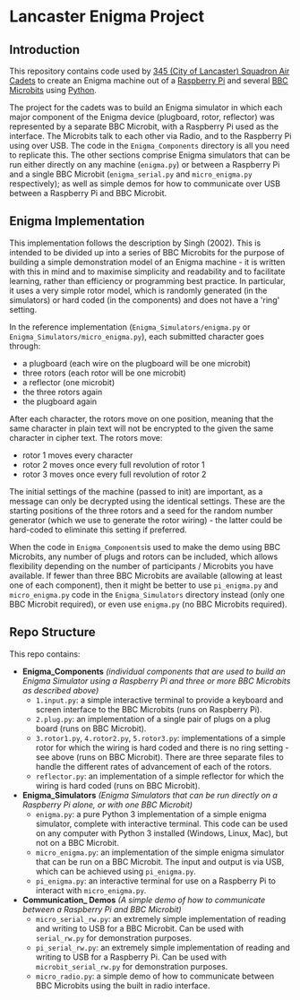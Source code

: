 # Lancaster Enigma Project

## Introduction

This repository contains code used by [345 (City of Lancaster) Squadron Air Cadets](https://lancasteraircadets.co.uk/) to create an Enigma machine out of a [Raspberry Pi](https://www.raspberrypi.org/) and several [BBC Microbits](https://www.bbc.co.uk/programmes/articles/4hVG2Br1W1LKCmw8nSm9WnQ/the-bbc-micro-bit) using [Python](https://www.python.org/). 

The project for the cadets was to build an Enigma simulator in which each major component of the Enigma device (plugboard, rotor, reflector) was represented by a separate BBC Microbit, with a Raspberry Pi used as the interface. The Microbits talk to each other via Radio, and to the Raspberry Pi using over USB. The code in the `Enigma_Components` directory is all you need to replicate this. The other sections comprise Enigma simulators that can be run either directly on any machine (`enigma.py`) or between a Raspberry Pi and a single BBC Microbit (`enigma_serial.py` and `micro_enigma.py` respectively); as well as simple demos for how to communicate over USB between a Raspberry Pi and BBC Microbit.

## Enigma Implementation

This implementation follows the description by Singh (2002). This is intended to be divided up into a series of BBC Microbits for the purpose of building a simple demonstration model of an Enigma machine - it is written with this in mind and to maximise simplicity and readability and to facilitate learning, rather than efficiency or programming best practice. In particular, it uses a very simple rotor model, which is randomly generated (in the simulators) or hard coded (in the components) and does not have a 'ring' setting.

In the reference implementation (`Enigma_Simulators/enigma.py` or `Enigma_Simulators/micro_enigma.py`), each submitted character goes through:
 - a plugboard (each wire on the plugboard will be one microbit)
 - three rotors (each rotor will be one microbit)
 - a reflector (one microbit)
 - the three rotors again
 - the plugboard again

After each character, the rotors move on one position, meaning that the same character in plain text will not be encrypted to the given the same character in cipher text. The rotors move:

 - rotor 1 moves every character
 - rotor 2 moves once every full revolution of rotor 1
 - rotor 3 moves once every full revolution of rotor 2

The initial settings of the machine (passed to init) are important, as a message can only be decrypted using the identical settings. These are the starting positions of the three rotors and a seed for the random number generator (which we use to generate the rotor wiring) - the latter could be hard-coded to eliminate this setting if preferred.

When the code in `Enigma_Components`is used to make the demo using BBC Microbits, any number of plugs and rotors can be included, which allows flexibility depending on the number of participants / Microbits you have available. If fewer than three BBC Microbits are available (allowing at least one of each component), then it might be better to use `pi_enigma.py` and `micro_enigma.py` code in the `Enigma_Simulators` directory instead (only one BBC Microbit required), or even use `enigma.py` (no BBC Microbits required).

## Repo Structure

This repo contains:

* **Enigma_Components** *(individual components that are used to build an Enigma Simulator using a Raspberry Pi and three or more BBC Microbits as described above)*
  * `1.input.py`: a simple interactive terminal to provide a keyboard and screen interface to the BBC Microbits (runs on Raspberry Pi).
  * `2.plug.py`: an implementation of a single pair of plugs on a plug board (runs on BBC Microbit).
  * `3.rotor1.py`, `4.rotor2.py`, `5.rotor3.py`: implementations of a simple rotor for which the wiring is hard coded and there is no ring setting - see above (runs on BBC Microbit). There are three separate files to handle the different rates of advancement of each of the rotors.
  * `reflector.py`: an implementation of a simple reflector for which the wiring is hard coded  (runs on BBC Microbit).
* **Enigma_Simulators** *(Enigma Simulators that can be run directly on a Raspberry Pi alone, or with one BBC Microbit)*
  * `enigma.py`: a pure Python 3 implementation of a simple enigma simulator, complete with interactive terminal. This code can be used on any computer with Python 3 installed (Windows, Linux, Mac), but not on a BBC Microbit.
  * `micro_enigma.py`: an implementation of the simple enigma simulator that can be run on a BBC Microbit. The input and output is via USB, which can be achieved using `pi_enigma.py`.
  * `pi_enigma.py`: an interactive terminal for use on a Raspberry Pi to interact with `micro_enigma.py`.
* **Communication_ Demos** *(A simple demo of how to communicate between a Raspberry Pi and BBC Microbit)*
  * `micro_serial_rw.py`: an extremely simple implementation of reading and writing to USB for a BBC Microbit. Can be used with `serial_rw.py` for demonstration purposes.
  * `pi_serial_rw.py`: an extremely simple implementation of reading and writing to USB for a Raspberry Pi. Can be used with `microbit_serial_rw.py` for demonstration purposes.
  * `micro_radio.py`: a simple demo of how to communicate between BBC Microbits using the built in radio interface.